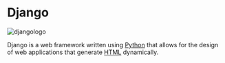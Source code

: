 # Django
<img src="/static/encyclopedia/django1.png" alt="djangologo" height:10px>

Django is a web framework written using [Python](/wiki/Python) that allows for the design of web applications that generate [HTML](/wiki/HTML) dynamically.

